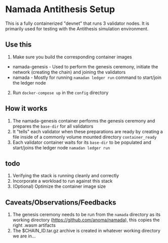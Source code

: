 # Namada Antithesis Setup

This is a fully containerized "devnet" that runs 3 validator nodes. It is primarily used for testing with the Antithesis simulation environment. 

## Use this

1. Make sure you build the corresponding container images 

* namada-genesis - Used to perform the genesis ceremony, initiate the network (creating the chain) and joining the validators
* namada - Mostly for running `namadan ledger run` command to start/join the ledger node

2. Run `docker-compose up` in the `config` directory

## How it works

1. The namada-genesis container performs the genesis ceremony and prepares the `base-dir` for all validators
2. It "tells" each validator when these preparations are ready by creating a file inside of a commonly volume mounted directory `container_ready`
3. Each validator container waits for its `base-dir` to be populated and start/joins the ledger node `namadan ledger run`

## todo

1. Verifying the stack is running cleanly and correctly
2. Incorporate a workload to run against this stack
4. (Optional) Optimize the container image size 

## Caveats/Observations/Feedbacks

1. The genesis ceremony needs to be run from the `namada` directory as its working directory (https://github.com/anoma/namada), this copies the right .wasm artifacts
2. The $CHAIN_ID.tar.gz archive is created in whatever working directory we are in...